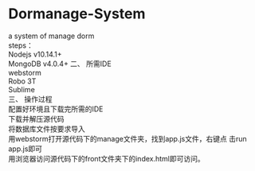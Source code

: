 # Dormanage-System  
a system of manage dorm  
steps：  
  Nodejs v10.14.1+  
  MongoDB v4.0.4+ 二、 所需IDE  
  webstorm  
  Robo 3T  
  Sublime   
  三、 操作过程  
  配置好环境且下载完所需的IDE  
  下载并解压源代码  
  将数据库文件按要求导入  
  用webstorm打开源代码下的manage文件夹，找到app.js文件，右键点 击run app.js即可  
  用浏览器访问源代码下的front文件夹下的index.html即可访问。  
